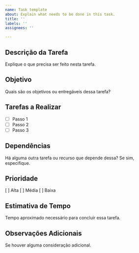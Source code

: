 ```yaml
---
name: Task template
about: Explain what needs to be done in this task.
title: ''
labels: ''
assignees: ''

---
```


## Descrição da Tarefa
Explique o que precisa ser feito nesta tarefa.

## Objetivo
Quais são os objetivos ou entregáveis dessa tarefa?

## Tarefas a Realizar
- [ ] Passo 1
- [ ] Passo 2
- [ ] Passo 3

## Dependências
Há alguma outra tarefa ou recurso que depende dessa? Se sim, especifique.

## Prioridade
[ ] Alta
[ ] Média
[ ] Baixa

## Estimativa de Tempo
Tempo aproximado necessário para concluir essa tarefa.

## Observações Adicionais
Se houver alguma consideração adicional.
